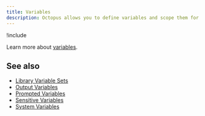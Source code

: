 ```yaml
---
title: Variables
description: Octopus allows you to define variables and scope them for use in different phases of your deployments.
---
```

!include <variables>

Learn more about [variables](/docs/projects/variables/index.md).

## See also

- [Library Variable Sets](/docs/projects/variables/library-variable-sets.md)
- [Output Variables](/docs/projects/variables/output-variables.md)
- [Prompted Variables](/docs/projects/variables/prompted-variables.md)
- [Sensitive Variables](/docs/projects/variables/sensitive-variables.md)
- [System Variables](/docs/projects/variables/output-variables.md)
